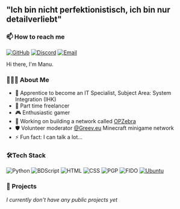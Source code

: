 ## "Ich bin nicht perfektionistisch, ich bin nur detailverliebt"

### 📫 How to reach me

[![GitHub](https://img.shields.io/badge/Follow-FFFFFF?style=flat-square&logo=github&logoColor=181717)](https://github.com/fuerstlicher)
[![Discord](https://img.shields.io/badge/Discord-7289DA?style=flat-square&logo=discord&logoColor=white)](https://discord.com/users/477070826668294155)
[![Email](https://img.shields.io/badge/manu@opzebra.de-FFFFFF?style=flat-square&logo=gmail&logoColor=red)](mailto:manu@opzebra.de)

Hi there, I'm Manu.

### 👨🏻‍💻 About Me

- 💼  Apprentice to become an IT Specialist, Subject Area: System Integration (IHK)
- 🌱  Part time freelancer
- 🎮  Enthusiastic gamer
- 🔭  Working on building a network called <a href="https://github.com/OPZebra">OPZebra</a>
- 🛡️  Volunteer moderator <a href="https://github.com/greeveu">@Greev.eu</a> Minecraft minigame network
- ⚡  Fun fact: I can talk a lot...

### 🛠Tech Stack

![Python](https://img.shields.io/badge/Python-3776AB?style=for-the-badge&logo=python&logoColor=white)
![BDScript](https://img.shields.io/badge/BDScript-FF8000?style=for-the-badge&logo=dev-dot-to&logoColor=white)
![HTML](https://img.shields.io/badge/HTML-E34F26?style=for-the-badge&logo=html5&logoColor=white)
![CSS](https://img.shields.io/badge/CSS-1572B6?style=for-the-badge&logo=css3&logoColor=white)
![PGP](https://img.shields.io/badge/PGP-008000?style=for-the-badge&logo=gnu-privacy-guard&logoColor=white)
![FIDO](https://img.shields.io/badge/FIDO-FFCC00?style=for-the-badge&logo=fido-alliance&logoColor=black)
[![Ubuntu](https://img.shields.io/badge/Ubuntu-%23E95420?style=for-the-badge&logo=ubuntu&logoColor=white)](https://ubuntu.com)

### 🔭 Projects
_I currently don't have any public projects yet_


